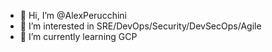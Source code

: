 - 👋 Hi, I’m @AlexPerucchini
- 👀 I’m interested in SRE/DevOps/Security/DevSecOps/Agile
- 🌱 I’m currently learning GCP

<!---
AlexPerucchini/AlexPerucchini is a ✨ special ✨ repository because its `README.md` (this file) appears on your GitHub profile.
You can click the Preview link to take a look at your changes.
--->
